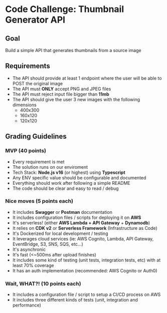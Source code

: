 # Code Challenge: Thumbnail Generator API

## Goal
Build a simple API that generates thumbnails from a source image

## Requirements
- The API should provide at least 1 endpoint where the user will be able to POST the original image
- The API must **ONLY** accept PNG and JPEG files
- The API must reject input file bigger than **11mb**
- The API should give the user 3 new images with the following dimensions
  - 400x300
  - 160x120
  - 120x120

## Grading Guidelines

### MVP (40 points)
- Every requirement is met
- The solution runs on our enviroment
- Tech Stack: **Node.js v16** (or highest) using **Typescript**
- Any ENV specific value should be configurable and documented
- Everything should work after following a simple README
- The code should be clear and easy to read / debug

### Nice moves (5 points each)
- It includes **Swagger** or **Postman** documentation 
- It includes configuration files / scripts for deploying it on **AWS**
- It's serverless! (either **AWS Lambda + API Gateway** + **Dynamodb**)
- It relies on **CDK v2** or **Serverless Framework** (Infrastructure as Code)
- It's Dockerized for local development / testing
- It leverages cloud services (ie: AWS Cognito, Lambda, API Gateway, EventBridge, S3, SNS, SQS, etc...)
- It's asynchronic
- It's fast (<~500ms after upload finishes)
- It includes some kind of testing (unit tests, integration tests, etc) with at least 70% coverage
- It has an auth implementation (recommended: AWS Cognito or Auth0)

### Wait, WHAT?! (10 points each)
- It includes a configuration file / script to setup a CI/CD process on AWS
- It includes three different kinds of tests (unit, integration and performance)